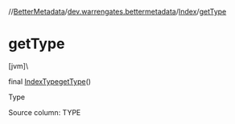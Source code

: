 //[BetterMetadata](../../../index.md)/[dev.warrengates.bettermetadata](../index.md)/[Index](index.md)/[getType](get-type.md)

# getType

[jvm]\

final [IndexType](../-index-type/index.md)[getType](get-type.md)()

Type

Source column: TYPE
